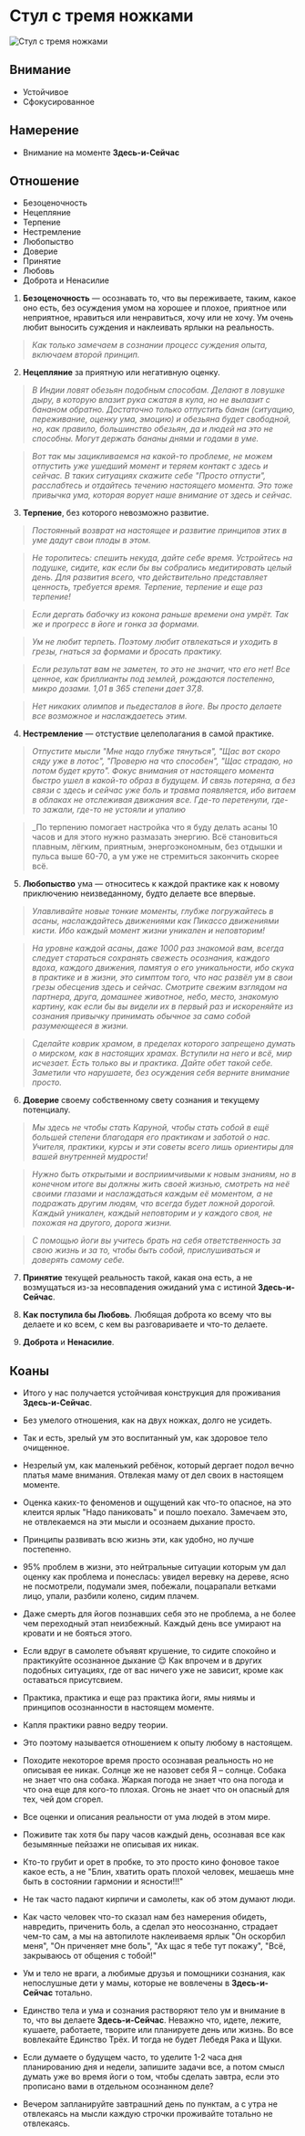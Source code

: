 # Стул с тремя ножками

![Стул с тремя ножками](Картинки/Внимание-намерение-отношение.jpg)

## Внимание

* Устойчивое
* Сфокусированное

## Намерение

* Внимание на моменте **Здесь-и-Сейчас**

## Отношение

* Безоценочность
* Нецепляние
* Терпение
* Нестремление
* Любопыство
* Доверие
* Принятие
* Любовь
* Доброта и Ненасилие

1. **Безоценочность** — осознавать то, что вы переживаете, таким, какое оно есть, без осуждения умом на хорошее и плохое, приятное или неприятное, нравиться или ненравиться, хочу или не хочу. Ум очень любит выносить суждения и наклеивать ярлыки на реальность.

> _Как только замечаем в сознании процесс суждения опыта, включаем второй принцип._

2. **Нецепляние** за приятную или негативную оценку.

> _В Индии ловят обезьян подобным способам. Делают в ловушке дыру, в которую влазит рука сжатая в кула, но не вылазит с бананом обратно. Достаточно только отпустить банан (ситуацию, переживание, оценку ума, эмоцию) и обезьяна будет свободной, но, как правило, большинство обезьян, да и людей на это не способны. Могут держать бананы днями и годами в уме._

> _Вот так мы зацикливаемся на какой-то проблеме, не можем отпустить уже ушедший момент и теряем контакт с здесь и сейчас. В таких ситуациях скажите себе "Просто отпусти", расслабтесь и отдайтесь течению настоящего момента. Это тоже привычка ума, которая ворует наше внимание от здесь и сейчас._

3. **Терпение**, без которого невозможно развитие.

> _Постоянный возврат на настоящее и развитие принципов этих в уме дадут свои плоды в этом._

> _Не торопитесь: спешить некуда, дайте себе время. Устройтесь на подушке, сидите, как если бы вы собрались медитировать целый день. Для развития всего, что действительно представляет ценность, требуется время. Терпение, терпение и еще раз терпение!_

> _Если дергать бабочку из кокона раньше времени она умрёт. Так же и прогресс в йоге и гонка за формами._

> _Ум не любит терпеть. Поэтому любит отвлекаться и уходить в грезы, гнаться за формами и бросать практику._

> _Если результат вам не заметен, то это не значит, что его нет! Все ценное, как бриллианты под землей, рождаются постепенно, микро дозами. 1,01 в 365 степени дает 37,8._

> _Нет никаких олимпов и пьедесталов в йоге. Вы просто делаете все возможное и наслаждаетесь этим._

4. **Нестремление** — отстуствие целеполагания в самой практике.

> _Отпустите мысли "Мне надо глубже тянуться", "Щас вот скоро сяду уже в лотос", "Проверю на что способен", "Щас страдаю, но потом будет круто". Фокус внимания от настоящего момента быстро ушел в какой-то образ в будущем. И связь потеряна, а без связи с здесь и сейчас уже боль и травма появляется, ибо витаем в облаках не отслеживая движания все. Где-то перетенули, где-то зажали, где-то не устояли и упалию_

> _По терпению помогает настройка что я буду делать асаны 10 часов и для этого нужно размазать энергию. Всё становиться плавным, лёгким, приятным, энергоэкономным, без отдышки и пульса выше 60-70, а ум уже не стремиться закончить скорее всё.

5. **Любопыство** ума — относитесь к каждой практике как к новому приключению неизведанному, будто делаете все впервые.

> _Улавливайте новые тонкие моменты, глубже погружайтесь в асаны, наслаждайтесь движениями как Пикассо движениями кисти. Ибо каждый момент жизни уникален и неповторим!_

> _На уровне каждой асаны, даже 1000 раз знакомой вам, всегда следует стараться сохранять свежесть осознания, каждого вдоха, каждого движения, памятуя о его уникальности, ибо скука в практике и в жизни, это симптом того, что нас развёл ум в свои грезы обесценив здесь и сейчас. Смотрите свежим взглядом на партнера, друга, домашнее животное, небо, место, знакомую картину, как если бы вы видели их в первый раз и искореняйте из сознания привычку принимать обычное за само собой разумеющееся в жизни._

> _Сделайте коврик храмом, в пределах которого запрещено думать о мирском, как в настоящих храмах. Вступили на него и всё, мир исчезает. Есть только вы и практика. Дайте обет такой себе. Заметили что нарушаете, без осуждения себя верните внимание просто._

6. **Доверие** своему собственному свету сознания и текущему потенциалу.

> _Мы здесь не чтобы стать Каруной, чтобы стать собой в ещё большей степени благодаря его практикам и заботой о нас. Учителя, практики, курсы и эти советы всего лишь ориентиры для вашей внутренней мудрости!_

> _Нужно быть открытыми и восприимчивыми к новым знаниям, но в конечном итоге вы должны жить своей жизнью, смотреть на неё своими глазами и наслаждаться каждым её моментом, а не подражать другим людям, что всегда будет ложной дорогой. Каждый уникален, каждый неповторим и у каждого своя, не похожая на другого, дорога жизни._

> _С помощью йоги вы учитесь брать на себя ответственность за свою жизнь и за то, чтобы быть собой, прислушиваться и доверять самому себе._

7. **Принятие** текущей реальность такой, какая она есть, а не возмущаться из-за несовпадения ожиданий ума с истиной **Здесь-и-Сейчас**.

8. **Как поступила бы Любовь**. Любящая доброта ко всему что вы делаете и ко всем, с кем вы разговариваете и что-то делаете.

9. **Доброта** и **Ненасилие**.

## Коаны

* Итого у нас получается устойчивая конструкция для проживания **Здесь-и-Сейчас**.

* Без умелого отношения, как на двух ножках, долго не усидеть.

* Так и есть, зрелый ум это воспитанный ум, как здоровое тело очищенное.

* Незрелый ум, как маленький ребёнок, который дергает подол вечно платья маме внимания. Отвлекая маму от дел своих в настоящем моменте.

* Оценка каких-то феноменов и ощущений как что-то опасное, на это клеится ярлык "Надо паниковать" и пошло поехало. Замечаем это, не отвлекаемся на эти мысли и осознаем дыхание просто.

* Принципы развивать всю жизнь эти, как удобно, но лучше постепенно.

* 95% проблем в жизни, это нейтральные ситуации которым ум дал оценку как проблема и понеслась: увидел веревку на дереве, ясно не посмотрели, подумали змея, побежали, поцарапали ветками лицо, упали, разбили колено, сидим плачем.

* Даже смерть для йогов познавших себя это не проблема, а не более чем переходный этап неизбежный. Каждый день все умирают на кровати и не бояться этого.

* Если вдруг в самолете объявят крушение, то сидите спокойно и практикуйте осознанное дыхание 😌 Как впрочем и в других подобных ситуациях, где от вас ничего уже не зависит, кроме как оставаться присутсвием.

* Практика, практика и еще раз практика йоги, ямы ниямы и принципов осознанности в настоящем моменте.

* Капля практики равно ведру теории.

* Это поэтому называется отношением к опыту любому в настоящем.

* Походите некоторое время просто осознавая реальность но не описывая ее никак. Солнце же не назовет себя Я – солнце. Собака не знает что она собака. Жаркая погода не знает что она погода и что она еще для кого-то плохая. Огонь не знает что он опасный для тех, чей дом сгорел.

* Все оценки и описания реальности от ума людей в этом мире.

* Поживите так хотя бы пару часов каждый день, осознавая все как безымянные пейзажи не описывая их никак.

* Кто-то грубит и орет в пробке, то это просто кино фоновое такое какое есть, а не "Блин, хватить орать плохой человек, мешаешь мне быть в состоянии гармонии и ясности!!!"

* Не так часто падают кирпичи и самолеты, как об этом думают люди.

* Как часто человек что-то сказал нам без намерения обидеть, навредить, приченить боль, а сделал это неосознанно, страдает чем-то сам, а мы на автопилоте наклеиваемя ярлык "Он оскорбил меня", "Он приченяет мне боль", "Ах щас я тебе тут покажу", "Всё, закрываюсь от общения с тобой!"

* Ум и тело не враги, а любимые друзья и помощники сознания, как непослушные дети у мамы, которые не вовлечены в **Здесь-и-Сейчас** тотально.

* Единство тела и ума и сознания растворяют тело ум и внимание в то, что вы делаете **Здесь-и-Сейчас**. Неважно что, идете, лежите, кушаете, работаете, творите или планируете день или жизнь. Во все вовлекайте Единство Трёх. И тогда не будет Лебедя Рака и Щуки.

* Если думаете о будущем часто, то уделите 1-2 часа дня планированию дня и недели, запишите задачи все, а потом смысл думать уже во время йоги о том, чтобы сделать завтра, если это прописано вами в отдельном осознанном деле?

* Вечером запланируйте завтрашний день по пунктам, а с утра не отвлекаясь на мысли каждую строчки проживайте тотально не отвлекаясь.
